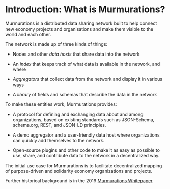 # Introduction: What is Murmurations?


Murmurations is a distributed data sharing network built to help connect new economy
projects and organisations and make them visible to the world and each other.

The network is made up of three kinds of things:

- Nodes and other *data hosts* that share data into the network

- An *index* that keeps track of what data is available in the network, and where

- *Aggregators* that collect data from the network and display it in various ways

- A *library* of fields and schemas that describe the data in the network

To make these entities work, Murmurations provides:

- A protocol for defining and exchanging data about and among organizations, based on existing standards such as JSON-Schema, schema.org, REST, and JSON-LD principles.

- A demo aggregator and a user-friendly data host where organizations can quickly add themselves to the network.

- Open-source plugins and other code to make it as easy as possible to use, share, and contribute data to the network in a decentralized way.

The initial use case for Murmurations is to facilitate decentralized mapping of purpose-driven and solidarity economy organizations and projects.

Further historical background is in the 2019 [Murmurations Whitepaper](https://murmurations.network/wp-content/uploads/2019/09/murmurations-white-paper-v0.1.0.pdf)
